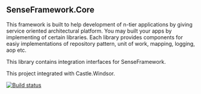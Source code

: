 ## SenseFramework.Core


 This framework is built to help development of n-tier applications by giving service oriented architectural platform.
You may built your apps by implementing of certain libraries. 
Each library provides components for easiy implementations of repository pattern, unit of work, mapping, logging, aop etc.

This library contains integration interfaces for SenseFramework.

This project integrated with Castle.Windsor.


[![Build status](https://ci.appveyor.com/api/projects/status/bch3ltd44u9yt8i7/branch/master?svg=true)](https://ci.appveyor.com/project/ekinbulut/senseframework-core/branch/master)


